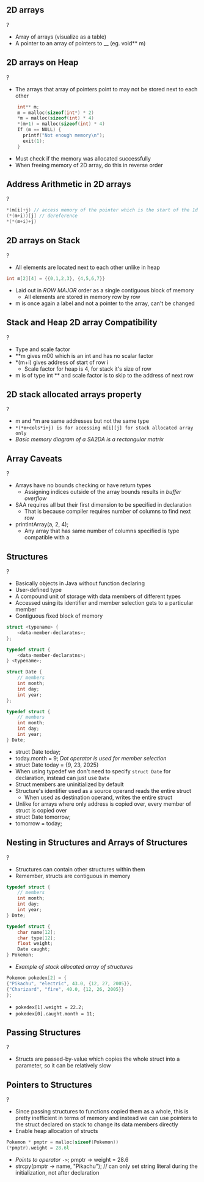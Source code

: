 ## 2D arrays
?
- Array of arrays (visualize as a table)
- A pointer to an array of pointers to __ (eg. void** m)
<!--SR:!2025-10-05,4,270-->

## 2D arrays on Heap
?
- The arrays that array of pointers point to may not be stored next to each other
```C
	int** m; 
	m = malloc(sizeof(int*) * 2) 
	*m = malloc(sizeof(int) * 4)
	*(m+1) = malloc(sizeof(int) * 4)
	If (m == NULL) { 
	  printf("Not enough memory\n");
	  exit(1);
	}
```
- Must check if the memory was allocated successfully
- When freeing memory of 2D array, do this in reverse order
<!--SR:!2025-10-05,4,270-->

## Address Arithmetic in 2D arrays
?
```C
*(m[i]+j) // access memory of the pointer which is the start of the 1d array and select the element using j byte offset
(*(m+i))[j] // dereference 
*(*(m+i)+j) 
```
<!--SR:!2025-10-05,4,270-->

## 2D arrays on Stack
?
- All elements are located next to each other unlike in heap
```C
int m[2][4] = {{0,1,2,3}, {4,5,6,7}}
```
- Laid out in *ROW MAJOR* order as a single contiguous block of memory
	- All elements are stored in memory row by row
- m is once again a label and not a pointer to the array, can't be changed
<!--SR:!2025-10-04,3,250-->

## Stack and Heap 2D array Compatibility
?
- Type and scale factor
- \*\*m gives m00 which is an int and has no scalar factor
- \*(m+i) gives address of start of row i
	- Scale factor for heap is 4, for stack it's size of row
- m is of type int ** and scale factor is to skip to the address of next row
<!--SR:!2025-10-04,3,250-->

## 2D stack allocated arrays property
?
- m and \*m are same addresses but not the same type
- `*(*m+cols*i+j) is for accessing m[i][j] for stack allocated array only`
- *Basic memory diagram of a SA2DA is a rectangular matrix*
<!--SR:!2025-10-04,3,255-->

## Array Caveats
?
- Arrays have no bounds checking or have return types
	- Assigning indices outside of the array bounds results in *buffer overflow*
- SAA requires all but their first dimension to be specified in declaration
	- That is because compiler requires number of columns to find next row
- printIntArray(a, 2, 4);
	- Any array that has same number of columns specified is type compatible with a
<!--SR:!2025-10-04,3,255-->

## Structures
?
- Basically objects in Java without function declaring
- User-defined type
- A compound unit of storage with data members of different types
- Accessed using its identifier and member selection gets to a particular member
- Contiguous fixed block of memory
```C
struct <typename> {
	<data-member-declaratns>;
};

typedef struct {
	<data-member-declaratns>;
} <typename>;

struct Date {
	// members
	int month;
	int day;
	int year;
};

typedef struct {
	// members
	int month;
	int day;
	int year;
} Date;
```
- struct Date today;
- today.month = 9; *Dot operator is used for member selection*
- struct Date today = {9, 23, 2025}
- When using typedef we don't need to specify `struct Date` for declaration, instead can just use `Date`
- Struct members are uninitialized by default
- Structure's identifier used as a source operand reads the entire struct
	- When used as destination operand, writes the entire struct
- Unlike for arrays where only address is copied over, every member of struct is copied over
- struct Date tomorrow;
- tomorrow = today;
<!--SR:!2025-10-04,3,255-->

## Nesting in Structures and Arrays of Structures
?
- Structures can contain other structures within them
- Remember, structs are contiguous in memory
```C
typedef struct {
	// members
	int month;
	int day;
	int year;
} Date;

typedef struct {
	char name[12];
	char type[12];
	float weight;
	Date caught;
} Pokemon;
```
-  *Example of stack allocated array of structures*
```C
Pokemon pokedex[2] = {
{"Pikachu", "electric", 43.0, {12, 27, 2005}},
{"Charizard", "fire", 40.0, {12, 26, 2005}}
};
```
- `pokedex[1].weight = 22.2;`
- `pokedex[0].caught.month = 11;`
<!--SR:!2025-10-04,3,255-->

## Passing Structures
?
- Structs are passed-by-value which copies the whole struct into a parameter, so it can be relatively slow
<!--SR:!2025-10-04,3,255-->

## Pointers to Structures
?
- Since passing structures to functions copied them as a whole, this is pretty inefficient in terms of memory and instead we can use pointers to the struct declared on stack to change its data members directly
- Enable heap allocation of structs
```C
Pokemon * pmptr = malloc(sizeof(Pokemon))
(*pmptr).weight = 28.6l
```
- *Points to operator `->`*; pmptr -> weight = 28.6
- strcpy(pmptr -> name, "Pikachu"); // can only set string literal during the initialization, not after declaration
<!--SR:!2025-10-04,3,255-->